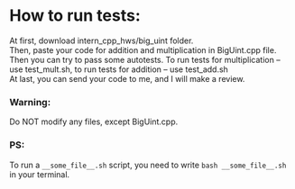 # How to run tests:

At first, download intern_cpp_hws/big_uint folder. \
Then, paste your code for addition and multiplication in BigUint.cpp file. \
Then you can try to pass some autotests. To run tests for multiplication – use test_mult.sh, to run tests for addition – use test_add.sh \
At last, you can send your code to me, and I will make a review.

### Warning:
Do NOT modify any files, except BigUint.cpp.

### PS:

To run a `__some_file__.sh` script, you need to write `bash __some_file__.sh` in your terminal.
